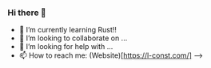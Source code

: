 ### Hi there 👋


- 🌱 I’m currently learning Rust!!
- 👯 I’m looking to collaborate on ...
- 🤔 I’m looking for help with ...
- 📫 How to reach me: (Website)[https://l-const.com/]
-->
